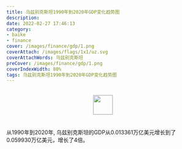 ```yaml
---
title: 乌兹别克斯坦1990年到2020年GDP变化趋势图
description: 
date: 2022-02-27 17:46:13
category:
- baike
- finance
cover: /images/finance/gdp/1.png
coverAttach: /images/flags/1x1/uz.svg
coverAttachWords: 乌兹别克斯坦
preCover: /images/finance/gdp/1.png
coverIndexWidth: 80%
tags: 乌兹别克斯坦1990年到2020年GDP变化趋势图
---
```




<script src="/assets/js/charts/chart.js"></script>

<div style="text-align: center; margin: 30px 0; ">
    <img src="/images/flags/1x1/uz.svg" style="width: 50px; border: 1px solid #cccccc; ">
</div>

<div style="width: 98%; margin: 0 0 35px 0; ">
    <canvas id="myChart"></canvas>
</div>

<div>
<p class="paragraph">从1990年到2020年, 乌兹别克斯坦的GDP从0.013361万亿美元增长到了0.059930万亿美元，增长了4倍。</p>
</div>

<script>

    const dataGdp = {
        labels: [1990, 1991, 1992, 1993, 1994, 1995, 1996, 1997, 1998, 1999, 2000, 2001, 2002, 2003, 2004, 2005, 2006, 2007, 2008, 2009, 2010, 2011, 2012, 2013, 2014, 2015, 2016, 2017, 2018, 2019, 2020],
        datasets: [{
            label: '(万亿美元)  •  即刻编程  •  cn.hongkezhang.com',
            backgroundColor: 'rgb(0 0 128)',
            borderColor: 'rgb(0 0 128)',
            data: [0.013361, 0.013678, 0.012941, 0.013099, 0.012899, 0.013350, 0.013949, 0.014745, 0.014989, 0.017078, 0.013761, 0.011401, 0.009688, 0.010134, 0.012030, 0.014308, 0.017331, 0.022311, 0.029549, 0.033689, 0.049766, 0.060179, 0.067517, 0.073180, 0.080845, 0.086196, 0.086138, 0.062081, 0.052633, 0.059908, 0.059930],
            barPercentage: 0.3
        }]
    };

    const config = {
        type: 'line',
        data: dataGdp,
        options: {
            series: [
                {
                    barWidth: '20%'
                }
            ]
        }
    };

    const myChart = new Chart(
        document.getElementById('myChart'),
        config
    );
</script>
